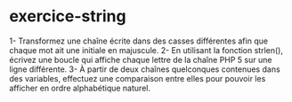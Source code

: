 # exercice-string
1- Transformez une chaîne écrite dans des casses différentes afin que chaque mot ait une initiale en majuscule. 2- En utilisant la fonction strlen(), écrivez une boucle qui affiche chaque lettre de la chaîne PHP 5 sur une ligne différente. 3- À partir de deux chaînes quelconques contenues dans des variables, effectuez une comparaison entre elles pour pouvoir les afficher en ordre alphabétique naturel.
